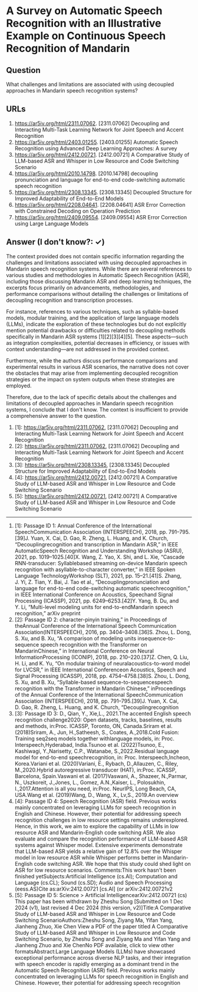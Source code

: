 # A Survey on Automatic Speech Recognition with an Illustrative Example on Continuous Speech Recognition of Mandarin

## Question

What challenges and limitations are associated with using decoupled approaches in Mandarin speech recognition systems?

## URLs

1. https://ar5iv.org/html/2311.07062. [2311.07062] Decoupling and Interacting Multi-Task Learning Network for Joint Speech and Accent Recognition
2. https://ar5iv.org/html/2403.01255. [2403.01255] Automatic Speech Recognition using Advanced Deep Learning Approaches: A survey
3. https://ar5iv.org/html/2412.00721. [2412.00721] A Comparative Study of LLM-based ASR and Whisper in Low Resource and Code Switching Scenario
4. https://ar5iv.org/html/2010.14798. [2010.14798] decoupling pronunciation and language for end-to-end code-switching automatic speech recognition
5. https://ar5iv.org/html/2308.13345. [2308.13345] Decoupled Structure for Improved Adaptability of End-to-End Models
6. https://ar5iv.org/html/2208.04641. [2208.04641] ASR Error Correction with Constrained Decoding on Operation Prediction
7. https://ar5iv.org/html/2409.09554. [2409.09554] ASR Error Correction using Large Language Models

## Answer (I don't know?: ✓)

The context provided does not contain specific information regarding the challenges and limitations associated with using decoupled approaches in Mandarin speech recognition systems. While there are several references to various studies and methodologies in Automatic Speech Recognition (ASR), including those discussing Mandarin ASR and deep learning techniques, the excerpts focus primarily on advancements, methodologies, and performance comparisons without detailing the challenges or limitations of decoupling recognition and transcription processes.

For instance, references to various techniques, such as syllable-based models, modular training, and the application of large language models (LLMs), indicate the exploration of these technologies but do not explicitly mention potential drawbacks or difficulties related to decoupling methods specifically in Mandarin ASR systems [1][2][3][4][5]. These aspects—such as integration complexities, potential decreases in efficiency, or issues with context understanding—are not addressed in the provided context.

Furthermore, while the authors discuss performance comparisons and experimental results in various ASR scenarios, the narrative does not cover the obstacles that may arise from implementing decoupled recognition strategies or the impact on system outputs when these strategies are employed.

Therefore, due to the lack of specific details about the challenges and limitations of decoupled approaches in Mandarin speech recognition systems, I conclude that I don't know. The context is insufficient to provide a comprehensive answer to the question.

1. [1]:  https://ar5iv.org/html/2311.07062, [2311.07062] Decoupling and Interacting Multi-Task Learning Network for Joint Speech and Accent Recognition
2. [2]:  https://ar5iv.org/html/2311.07062, [2311.07062] Decoupling and Interacting Multi-Task Learning Network for Joint Speech and Accent Recognition
3. [3]:  https://ar5iv.org/html/2308.13345, [2308.13345] Decoupled Structure for Improved Adaptability of End-to-End Models
4. [4]:  https://ar5iv.org/html/2412.00721, [2412.00721] A Comparative Study of LLM-based ASR and Whisper in Low Resource and Code Switching Scenario
5. [5]:  https://ar5iv.org/html/2412.00721, [2412.00721] A Comparative Study of LLM-based ASR and Whisper in Low Resource and Code Switching Scenario
---
1. [1]:  Passage ID 1: Annual Conference of the International SpeechCommunication Association (INTERSPEECH), 2018, pp. 791–795.[39]J. Yuan, X. Cai, D. Gao, R. Zheng, L. Huang, and K. Church, “Decouplingrecognition and transcription in Mandarin ASR,” in IEEE AutomaticSpeech Recognition and Understanding Workshop (ASRU), 2021, pp. 1019–1025.[40]X. Wang, Z. Yao, X. Shi, and L. Xie, “Cascade RNN-transducer: Syllablebased streaming on-device Mandarin speech recognition with asyllable-to-character converter,” in IEEE Spoken Language TechnologyWorkshop (SLT), 2021, pp. 15–21.[41]S. Zhang, J. Yi, Z. Tian, Y. Bai, J. Tao et al., “Decouplingpronunciation and language for end-to-end code-switching automatic speechrecognition,” in IEEE International Conference on Acoustics, Speechand Signal Processing (ICASSP), 2021, pp. 6249–6253.[42]Y. Yang, B. Du, and Y. Li, “Multi-level modeling units for end-to-endMandarin speech recognition,” arXiv preprint
2. [2]:  Passage ID 2: character-pinyin training,” in Proceedings of theAnnual Conference of the International Speech Communication Association(INTERSPEECH), 2016, pp. 3404–3408.[36]S. Zhou, L. Dong, S. Xu, and B. Xu, “A comparison of modeling units insequence-to-sequence speech recognition with the Transformer on MandarinChinese,” in International Conference on Neural InformationProcessing (ICONIP), 2018, pp. 210–220.[37]Z. Chen, Q. Liu, H. Li, and K. Yu, “On modular training of neuralacoustics-to-word model for LVCSR,” in IEEE International Conferenceon Acoustics, Speech and Signal Processing (ICASSP), 2018, pp. 4754–4758.[38]S. Zhou, L. Dong, S. Xu, and B. Xu, “Syllable-based sequence-to-sequencespeech recognition with the Transformer in Mandarin Chinese,” inProceedings of the Annual Conference of the International SpeechCommunication Association (INTERSPEECH), 2018, pp. 791–795.[39]J. Yuan, X. Cai, D. Gao, R. Zheng, L. Huang, and K. Church, “Decouplingrecognition
3. [3]:  Passage ID 3: D., Qian, Y., Xie,L., 2021.The accented English speech recognition challenge2020: Open datasets, tracks, baselines, results and methods, in:Proc. ICASSP, Toronto, ON, Canada.Sriram et al. (2018)Sriram, A., Jun, H.,Satheesh, S., Coates, A.,2018.Cold Fusion: Training seq2seq models together withlanguage models, in: Proc. Interspeech,Hyderabad, India.Tsunoo et al. (2022)Tsunoo, E., Kashiwagi, Y.,Narisetty, C.P., Watanabe, S.,2022.Residual language model for end-to-end speechrecognition, in: Proc. Interspeech,Incheon, Korea.Variani et al. (2020)Variani, E., Rybach, D.,Allauzen, C., Riley, M.,2020.Hybrid autoregressive transducer (HAT), in:Proc. ICASSP, Barcelona, Spain.Vaswani et al. (2017)Vaswani, A., Shazeer, N.,Parmar, N., Uszkoreit, J.,Jones, L., Gomez, A.N.,Kaiser, L., Polosukhin, I.,2017.Attention is all you need, in:Proc. NeurIPS, Long Beach, CA, USA.Wang et al. (2019)Wang, D., Wang, X., Lv,S., 2019.An overview
4. [4]:  Passage ID 4: Speech Recognition (ASR) field. Previous works mainly concentrated on leveraging LLMs for speech recognition in English and Chinese. However, their potential for addressing speech recognition challenges in low resource settings remains underexplored. Hence, in this work, we aim to explore the capability of LLMs in low resource ASR and Mandarin-English code switching ASR. We also evaluate and compare the recognition performance of LLM-based ASR systems against Whisper model. Extensive experiments demonstrate that LLM-based ASR yields a relative gain of 12.8\% over the Whisper model in low resource ASR while Whisper performs better in Mandarin-English code switching ASR. We hope that this study could shed light on ASR for low resource scenarios.  Comments:This work hasn't been finished yetSubjects:Artificial Intelligence (cs.AI); Computation and Language (cs.CL); Sound (cs.SD); Audio and Speech Processing (eess.AS)Cite as:arXiv:2412.00721 [cs.AI] (or arXiv:2412.00721v2
5. [5]:  Passage ID 5: Science > Artificial IntelligencearXiv:2412.00721 (cs) This paper has been withdrawn by Zheshu Song [Submitted on 1 Dec 2024 (v1), last revised 4 Dec 2024 (this version, v2)]Title:A Comparative Study of LLM-based ASR and Whisper in Low Resource and Code Switching ScenarioAuthors:Zheshu Song, Ziyang Ma, Yifan Yang, Jianheng Zhuo, Xie Chen View a PDF of the paper titled A Comparative Study of LLM-based ASR and Whisper in Low Resource and Code Switching Scenario, by Zheshu Song and Ziyang Ma and Yifan Yang and Jianheng Zhuo and Xie ChenNo PDF available, click to view other formatsAbstract:Large Language Models (LLMs) have showcased exceptional performance across diverse NLP tasks, and their integration with speech encoder is rapidly emerging as a dominant trend in the Automatic Speech Recognition (ASR) field. Previous works mainly concentrated on leveraging LLMs for speech recognition in English and Chinese. However, their potential for addressing speech recognition